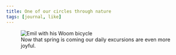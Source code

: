 ```yaml
---
title: One of our circles through nature
tags: [journal, like]
---
```

<figure>
<img src="/img/journal/IMG_0682.jpg" alt="Emil with his Woom bicycle">
<figcaption>Now that spring is coming our daily excursions are even more joyful.</figcaption>
</figure>